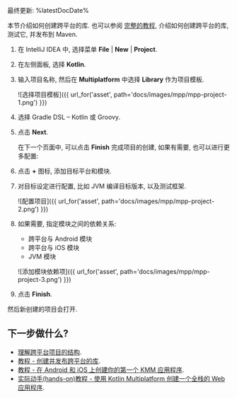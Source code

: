 [//]: # (title: 创建跨平台的库)

最终更新: %latestDocDate%

本节介绍如何创建跨平台的库. 也可以参阅 [完整的教程](../tutorials/mpp/multiplatform-library.html),
介绍如何创建跨平台的库, 测试它, 并发布到 Maven.

1. 在 IntelliJ IDEA 中, 选择菜单 **File** \| **New** \| **Project**.
2. 在左侧面板, 选择 **Kotlin**.
3. 输入项目名称, 然后在 **Multiplatform** 中选择 **Library** 作为项目模板.

    ![选择项目模板]({{ url_for('asset', path='docs/images/mpp/mpp-project-1.png') }})

4. 选择 Gradle DSL – Kotlin 或 Groovy.
5. 点击 **Next**.

    在下一个页面中, 可以点击 **Finish** 完成项目的创建, 如果有需要, 也可以进行更多配置:

6. 点击 **+** 图标, 添加目标平台和模块.

7. 对目标设定进行配置, 比如 JVM 编译目标版本, 以及测试框架.

    ![配置项目]({{ url_for('asset', path='docs/images/mpp/mpp-project-2.png') }})

8. 如果需要, 指定模块之间的依赖关系:
    *   跨平台与 Android 模块
    *   跨平台与 iOS 模块
    *   JVM 模块

    ![添加模块依赖项]({{ url_for('asset', path='docs/images/mpp/mpp-project-3.png') }})

9. 点击 **Finish**.

然后新创建的项目会打开.

## 下一步做什么?

* [理解跨平台项目的结构](mpp-discover-project.html).
* [教程 - 创建并发布跨平台的库](multiplatform-library.html).
* [教程 - 在 Android 和 iOS 上创建你的第一个 KMM 应用程序](../kmm/kmm-create-first-app.html).
* [实际动手(hands-on)教程 - 使用 Kotlin Multiplatform 创建一个全栈的 Web 应用程序](https://play.kotlinlang.org/hands-on/Full%20Stack%20Web%20App%20with%20Kotlin%20Multiplatform/01_Introduction).
